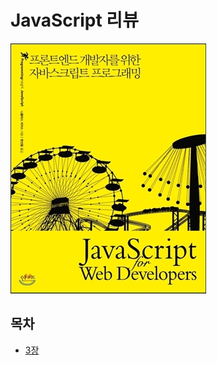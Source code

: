 # JavaScript 리뷰

![js-review](https://github.com/dineug/DLA/blob/master/JavaScript/js-01.jpg?raw=true)

## 목차

- [3장](https://github.com/dineug/DLA/tree/master/JavaScript/03)
